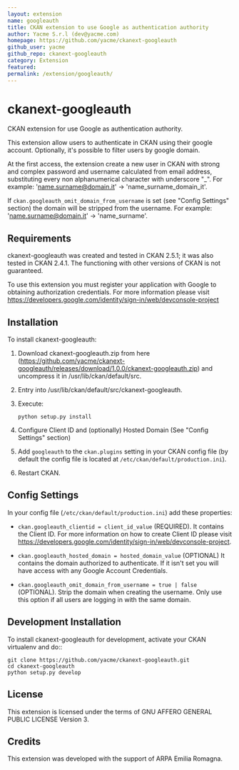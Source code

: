 ```yaml
---
layout: extension
name: googleauth
title: CKAN extension to use Google as authentication authority
author: Yacme S.r.l (dev@yacme.com)
homepage: https://github.com/yacme/ckanext-googleauth
github_user: yacme
github_repo: ckanext-googleauth
category: Extension
featured: 
permalink: /extension/googleauth/
---
```



ckanext-googleauth
==================

CKAN extension for use Google as authentication authority.

This extension allow users to authenticate in CKAN using their google account. Optionally, it's possible to filter users by google domain.

At the first access, the extension create a new user in CKAN with strong and complex password and username calculated from email address, substituting every non alphanumerical character with underscore "\_".
For example: '<name.surname@domain.it>' -&gt; 'name\_surname\_domain\_it'.

If `ckan.googleauth_omit_domain_from_username` is set (see "Config Settings" section) the domain will be stripped from the username.
For example: '<name.surname@domain.it>' -&gt; 'name\_surname'.

Requirements
------------

ckanext-googleauth was created and tested in CKAN 2.5.1; it was also tested in CKAN 2.4.1. The functioning with other versions of CKAN is not guaranteed.

To use this extension you must register your application with Google to obtaining authorization credentials. For more information please visit <https://developers.google.com/identity/sign-in/web/devconsole-project>

Installation
------------

To install ckanext-googleauth:

1.  Download ckanext-googleauth.zip from here (<https://github.com/yacme/ckanext-googleauth/releases/download/1.0.0/ckanext-googleauth.zip>) and uncompress it in /usr/lib/ckan/default/src.

2.  Entry into /usr/lib/ckan/default/src/ckanext-googleauth.

3.  Execute:

    <code>python setup.py install</code>

4.  Configure Client ID and (optionally) Hosted Domain (See "Config Settings" section)

5.  Add `googleauth` to the `ckan.plugins` setting in your CKAN config file (by default the config file is located at
    `/etc/ckan/default/production.ini`).

6.  Restart CKAN.

Config Settings
---------------

In your config file (`/etc/ckan/default/production.ini`) add these properties:

-   `ckan.googleauth_clientid = client_id_value` (REQUIRED). It contains the Client ID. For more information on how to create Client ID please visit <https://developers.google.com/identity/sign-in/web/devconsole-project>.

-   `ckan.googleauth_hosted_domain = hosted_domain_value` (OPTIONAL) It contains the domain authorized to authenticate. If it isn't set you will have access with any Google Account Credentials.

-   `ckan.googleauth_omit_domain_from_username = true | false` (OPTIONAL). Strip the domain when creating the username. Only use this option if all users are logging in with the same domain.

Development Installation
------------------------

To install ckanext-googleauth for development, activate your CKAN virtualenv and do::

    git clone https://github.com/yacme/ckanext-googleauth.git
    cd ckanext-googleauth
    python setup.py develop

License
-------

This extension is licensed under the terms of GNU AFFERO GENERAL PUBLIC LICENSE Version 3.

Credits
-------

This extension was developed with the support of ARPA Emilia Romagna.

